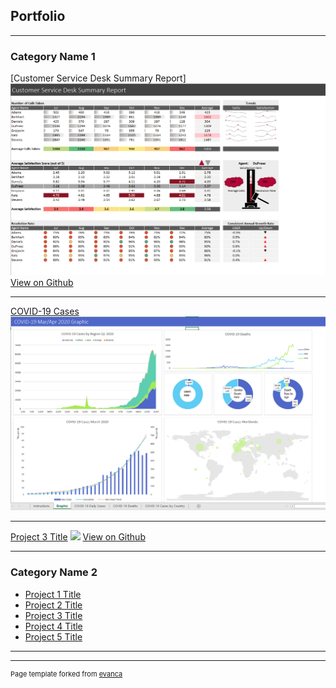 ## Portfolio

---

### Category Name 1 

[Customer Service Desk Summary Report]
<img src="customer_service.png?raw=true"/>
 <a href="https://github.com/korwa/Customer-Service-Desk-Summary-Report">View on Github</a> 
 
---
[COVID-19 Cases](/pdf/sample_presentation.pdf)
<img src="COVID_19.png?raw=true"/>

---
[Project 3 Title](http://example.com/)
<img src="images/dummy_thumbnail.jpg?raw=true"/>
 <a href="https://github.com/korwa/COVID-19-Cases">View on Github</a>
 
---

### Category Name 2

- [Project 1 Title](http://example.com/)
- [Project 2 Title](http://example.com/)
- [Project 3 Title](http://example.com/)
- [Project 4 Title](http://example.com/)
- [Project 5 Title](http://example.com/)

---




---
<p style="font-size:11px">Page template forked from <a href="https://github.com/evanca/quick-portfolio">evanca</a></p>
<!-- Remove above link if you don't want to attibute -->
